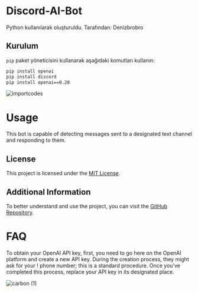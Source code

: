 # Discord-AI-Bot
Python kullanılarak oluşturuldu.
Tarafından: Denizbrobro

## Kurulum

`pip` paket yöneticisini kullanarak aşağıdaki komutları kullanın:

```bash
pip install openai
pip install discord
pip install openai==0.28
```

![importcodes ](https://github.com/Denizbrobro/Discord-AI-Bot/assets/140730727/c98c653b-385d-4d11-9a98-08b47d88a9c2)



# Usage
This bot is capable of detecting messages sent to a designated text channel and responding to them.

## License
This project is licensed under the [MIT License](https://choosealicense.com/licenses/mit/).

## Additional Information
To better understand and use the project, you can visit the [GitHub Repository](https://github.com/Denizbrobro/Discord-AI-Bot).



# FAQ
To obtain your OpenAI API key, first, you need to go here on the OpenAI platform and create a new API key. During the creation process, they might ask for your !
phone number; this is a standard procedure. Once you've completed this process, replace your API key in its designated place.


![carbon (1)](https://github.com/Denizbrobro/Discord-AI-Bot/assets/140730727/2a363302-b858-451a-b71a-c8fcabf69886)
